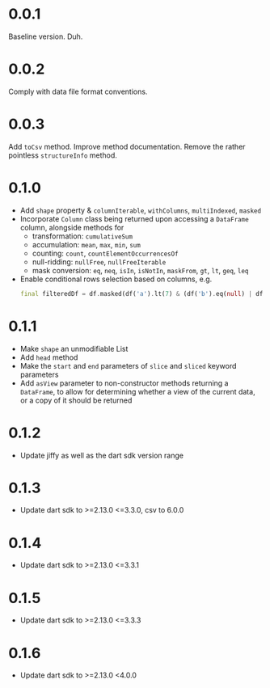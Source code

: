 # 0.0.1

Baseline version. Duh.

# 0.0.2

Comply with data file format conventions.

# 0.0.3

Add `toCsv` method. Improve method documentation. Remove the rather pointless `structureInfo` method.

# 0.1.0

- Add `shape` property & `columnIterable`, `withColumns`, `multiIndexed`, `masked`
- Incorporate `Column` class being returned upon accessing a `DataFrame` column, alongside methods for
  - transformation: `cumulativeSum`
  - accumulation: `mean`, `max`, `min`, `sum`
  - counting: `count`, `countElementOccurrencesOf`
  - null-ridding: `nullFree`, `nullFreeIterable`
  - mask conversion: `eq`, `neq`, `isIn`, `isNotIn`, `maskFrom`, `gt`, `lt`, `geq`, `leq`
- Enable conditional rows selection based on columns, e.g. 
  ```dart
  final filteredDf = df.masked(df('a').lt(7) & (df('b').eq(null) | df('c').isIn({'super', 'sick', ',', 'brother'})));
  ```
  
# 0.1.1

- Make `shape` an unmodifiable List
- Add `head` method
- Make the `start` and `end` parameters of `slice` and `sliced` keyword parameters
- Add `asView` parameter to non-constructor methods returning a `DataFrame`, to allow for determining whether a view of the current data, or a copy of it should be returned

# 0.1.2

- Update jiffy as well as the dart sdk version range 

# 0.1.3

- Update dart sdk to >=2.13.0 <=3.3.0, csv to 6.0.0

# 0.1.4

- Update dart sdk to >=2.13.0 <=3.3.1

# 0.1.5

- Update dart sdk to >=2.13.0 <=3.3.3

# 0.1.6

- Update dart sdk to >=2.13.0 <4.0.0